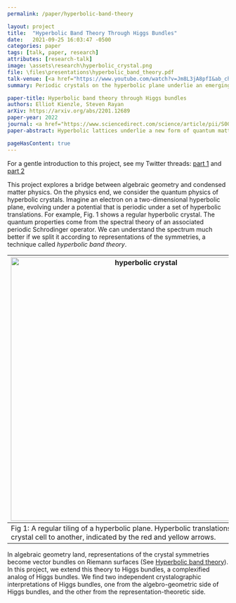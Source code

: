 ```yaml
---
permalink: /paper/hyperbolic-band-theory

layout: project 
title:  "Hyperbolic Band Theory Through Higgs Bundles"
date:   2021-09-25 16:03:47 -0500
categories: paper
tags: [talk, paper, research]
attributes: [research-talk]
image: \assets\research\hyperbolic_crystal.png
file: \files\presentations\hyperbolic_band_theory.pdf
talk-venue: [<a href="https://www.youtube.com/watch?v=Jm8L3jA8pfI&ab_channel=ElliotKienzle">Geometry and Mathematical Physics Seminar at the University of Saskatchewan</a>, JMM 2022 AMS Contributed Paper Session, <a href = "https://www.msri.org/seminars/26865">MSRI gauge theory graduate student seminar</a>]
summary: Periodic crystals on the hyperbolic plane underlie an emerging bridge between condensed matter physics and algebraic geometry. Mathematically, hyperbolic crystals prompt us to study the spectrum of the hyperbolic laplacian plus a potential which is periodic under some hyperbolic lattice. Motivated by band theory, the space of functions splits into representations of the hyperbolic lattice, decomposing the spectrum into "bands" over the moduli space of such representations. Geometrically, these bands are the spectrum of the laplacian of a flat connection on the associated Riemann surface, graphed over the moduli space of such connections.  After introducing this, I will discuss my own work (joint with Steve Rayan) incorporating Higgs bundles into the story.  Higgs bundles enjoy a couple natural spectral-theoretic interpretations, first appearing from complex representations, and second encoding symmetries of the underlying hyperbolic lattice. Time permitting, I'll daydream about how Higgs bundles might weave hyperbolic crystals into a web of ideas across mathematics and physics.

paper-title: Hyperbolic band theory through Higgs bundles
authors: Elliot Kienzle, Steven Rayan
arXiv: https://arxiv.org/abs/2201.12689
paper-year: 2022
journal: <a href="https://www.sciencedirect.com/science/article/pii/S0001870822004819">Advances in Mathematics</a>
paper-abstract: Hyperbolic lattices underlie a new form of quantum matter with potential applications to quantum computing and simulation and which, to date, have been engineered artificially. A corresponding hyperbolic band theory has emerged, extending 2-dimensional Euclidean band theory in a natural way to higher-genus configuration spaces. Attempts to develop the hyperbolic analogue of Bloch's theorem have revealed an intrinsic role for algebro-geometric moduli spaces, notably those of stable bundles on a curve. We expand this picture to include Higgs bundles, which enjoy natural interpretations in the context of band theory. First, their spectral data encodes a crystal lattice and momentum, providing a framework for symmetric hyperbolic crystals. Second, they act as a complex analogue of crystal momentum. As an application, we elicit a new perspective on Euclidean band theory. Finally, we speculate on potential interactions of hyperbolic band theory, facilitated by Higgs bundles, with other themes in mathematics and physics.

pageHasContent: true
---
```

<style>
img {
  display: block;
  margin-left: auto;
  margin-right: auto;
}
</style>

For a gentle introduction to this project,  see my Twitter threads: [part 1](https://twitter.com/chessapigbay/status/1488375642391470081) and [part 2](https://twitter.com/chessapigbay/status/1489733324054704128)
  

  
This project explores a bridge between algebraic geometry and condensed matter physics. On the physics end, we consider the quantum physics of hyperbolic crystals. Imagine an electron on a two-dimensional hyperbolic plane, evolving under a potential that is periodic under a set of hyperbolic translations. For example, Fig. 1 shows a regular hyperbolic crystal. The quantum properties come from the spectral theory of an associated periodic Schrodinger operator. We can understand the spectrum much better if we split it according to representations of the symmetries, a technique called *hyperbolic band theory*.

|<img src="/assets/research/hyperbolic_crystal.png" alt="hyperbolic crystal" width="600"  />   |
| -- |
|  Fig 1: A regular tiling of a hyperbolic plane. Hyperbolic translations move one crystal cell to another, indicated by the red and yellow arrows.| 

In algebraic geometry land, representations of the crystal symmetries become vector bundles on Riemann surfaces (See [Hyperbolic band theory](https://www.science.org/doi/10.1126/sciadv.abe9170)). In this project, we extend this theory to Higgs bundles, a complexified analog of Higgs bundles. We find two independent crystalographic interpretations of Higgs bundles, one from the algebro-geometric side of Higgs bundles, and the other from the representation-theoretic side.


